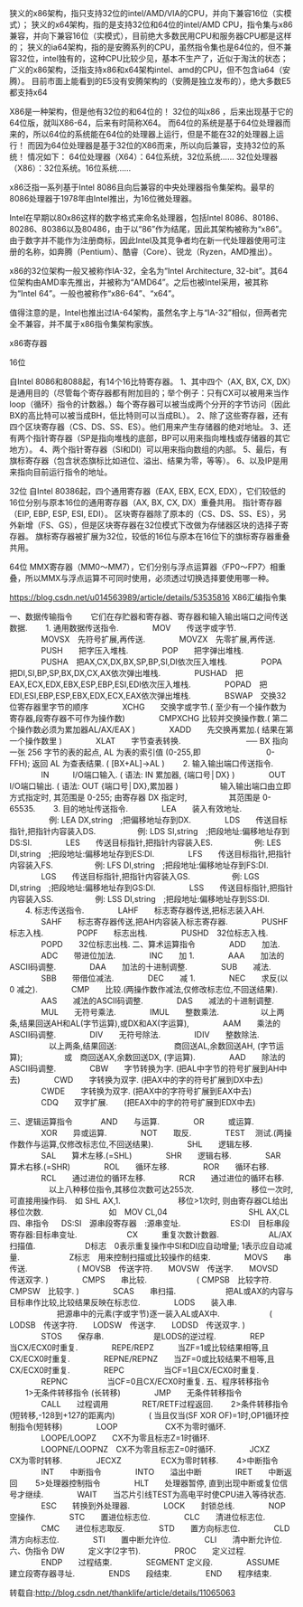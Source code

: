 狭义的x86架构，指只支持32位的intel/AMD/VIA的CPU，并向下兼容16位（实模式）；
狭义的x64架构，指的是支持32位和64位的intel/AMD CPU，指令集与x86兼容，并向下兼容16位（实模式），目前绝大多数民用CPU和服务器CPU都是这样的；
狭义的ia64架构，指的是安腾系列的CPU，虽然指令集也是64位的，但不兼容32位，intel独有的，这种CPU比较少见，基本不生产了，近似于淘汰的状态；
广义的x86架构，泛指支持x86和x64架构intel、amd的CPU，但不包含ia64（安腾）。
目前市面上能看到的E5没有安腾架构的（安腾是独立发布的），绝大多数E5都支持x64

X86是一种架构，但是他有32位的和64位的！
32位的叫x86 ，后来出现基于它的64位版，就叫X86-64，后来有时简称X64。
而64位的系统是基于64位处理器而来的，所以64位的系统能在64位的处理器上运行，但是不能在32的处理器上运行！
而因为64位处理器是基于32位的X86而来，所以向后兼容，支持32位的系统！
情况如下：
64位处理器（X64）：64位系统，32位系统……
32位处理器（X86）：32位系统。16位系统……


x86泛指一系列基于Intel 8086且向后兼容的中央处理器指令集架构。最早的8086处理器于1978年由Intel推出，为16位微处理器。

Intel在早期以80x86这样的数字格式来命名处理器，包括Intel 8086、80186、80286、80386以及80486，由于以“86”作为结尾，因此其架构被称为“x86”。由于数字并不能作为注册商标，因此Intel及其竞争者均在新一代处理器使用可注册的名称，如奔腾（Pentium）、酷睿（Core）、锐龙（Ryzen，AMD推出）。

x86的32位架构一般又被称作IA-32，全名为“Intel Architecture, 32-bit”。其64位架构由AMD率先推出，并被称为“AMD64”。之后也被Intel采用，被其称为“Intel 64”。一般也被称作“x86-64”、“x64”。

值得注意的是，Intel也推出过IA-64架构，虽然名字上与“IA-32”相似，但两者完全不兼容，并不属于x86指令集架构家族。


x86寄存器

16位

自Intel 8086和8088起，有14个16比特寄存器。
1、其中四个（AX, BX, CX, DX）是通用目的（尽管每个寄存器都有附加目的；举个例子：只有CX可以被用来当作loop（循环）指令的计数器。）每个寄存器可以被当成两个分开的字节访问（因此BX的高比特可以被当成BH，低比特则可以当成BL）。
2、除了这些寄存器，还有四个区块寄存器（CS、DS、SS、ES）。他们用来产生存储器的绝对地址。
3、还有两个指针寄存器（SP是指向堆栈的底部，BP可以用来指向堆栈或存储器的其它地方）。
4、两个指针寄存器（SI和DI）可以用来指向数组的内部。
5、最后，有旗标寄存器（包含状态旗标比如进位、溢出、结果为零，等等）。
6、以及IP是用来指向目前运行指令的地址。

32位
自Intel 80386起，四个通用寄存器（EAX, EBX, ECX, EDX），它们较低的16位分别与原本16位的通用寄存器（AX, BX, CX, DX）重叠共用。
指针寄存器（EIP, EBP, ESP, ESI, EDI）。
区块寄存器除了原本的（CS、DS、SS、ES），另外新增（FS、GS），但是区块寄存器在32位模式下改做为存储器区块的选择子寄存器。
旗标寄存器被扩展为32位，较低的16位与原本在16位下的旗标寄存器重叠共用。

64位
MMX寄存器（MM0～MM7），它们分别与浮点运算器〈FP0～FP7〉相重叠，所以MMX与浮点运算不可同时使用，必须透过切换选择要使用哪一种。



https://blog.csdn.net/u014563989/article/details/53535816
X86汇编指令集

一、数据传输指令
　　它们在存贮器和寄存器、寄存器和输入输出端口之间传送数据.
　　1. 通用数据传送指令.
　　　　MOV　　传送字或字节.
　　　　MOVSX　先符号扩展,再传送.
　　　　MOVZX　先零扩展,再传送.
　　　　PUSH　　把字压入堆栈.
　　　　POP　　把字弹出堆栈.
　　　　PUSHA　把AX,CX,DX,BX,SP,BP,SI,DI依次压入堆栈.
　　　　POPA　　把DI,SI,BP,SP,BX,DX,CX,AX依次弹出堆栈.
　　　　PUSHAD　把EAX,ECX,EDX,EBX,ESP,EBP,ESI,EDI依次压入堆栈.
　　　　POPAD　把EDI,ESI,EBP,ESP,EBX,EDX,ECX,EAX依次弹出堆栈.
　　　　BSWAP　交换32位寄存器里字节的顺序
　　　　XCHG　　交换字或字节.( 至少有一个操作数为寄存器,段寄存器不可作为操作数)
　　　　CMPXCHG 比较并交换操作数.( 第二个操作数必须为累加器AL/AX/EAX )
　　　　XADD　　先交换再累加.( 结果在第一个操作数里 )
　　　　XLAT　　字节查表转换.
　　　　　　　　── BX 指向一张 256 字节的表的起点, AL 为表的索引值 (0-255,即
　　　　　　　　0-FFH); 返回 AL 为查表结果. ( [BX+AL]->AL )
　　2. 输入输出端口传送指令.
　　　　IN　　　I/O端口输入. ( 语法: IN 累加器, {端口号│DX} )
　　　　OUT　　I/O端口输出. ( 语法: OUT {端口号│DX},累加器 )
　　　　　输入输出端口由立即方式指定时, 其范围是 0-255; 由寄存器 DX 指定时,
　　　　　其范围是 0-65535.
　　3. 目的地址传送指令.
　　　　LEA　　装入有效地址.
　　　　　例: LEA DX,string　;把偏移地址存到DX.
　　　　LDS　　传送目标指针,把指针内容装入DS.
　　　　　例: LDS SI,string　;把段地址:偏移地址存到DS:SI.
　　　　LES　　传送目标指针,把指针内容装入ES.
　　　　　例: LES DI,string　;把段地址:偏移地址存到ES:DI.
　　　　LFS　　传送目标指针,把指针内容装入FS.
　　　　　例: LFS DI,string　;把段地址:偏移地址存到FS:DI.
　　　　LGS　　传送目标指针,把指针内容装入GS.
　　　　　例: LGS DI,string　;把段地址:偏移地址存到GS:DI.
　　　　LSS　　传送目标指针,把指针内容装入SS.
　　　　　例: LSS DI,string　;把段地址:偏移地址存到SS:DI.
　　4. 标志传送指令.
　　　　LAHF　　标志寄存器传送,把标志装入AH.
　　　　SAHF　　标志寄存器传送,把AH内容装入标志寄存器.
　　　　PUSHF　标志入栈.
　　　　POPF　　标志出栈.
　　　　PUSHD　32位标志入栈.
　　　　POPD　　32位标志出栈. 
二、算术运算指令
　　　　ADD　　加法.
　　　　ADC　　带进位加法.
　　　　INC　　加 1.
　　　　AAA　　加法的ASCII码调整.
　　　　DAA　　加法的十进制调整.
　　　　SUB　　减法.
　　　　SBB　　带借位减法.
　　　　DEC　　减 1.
　　　　NEC　　求反(以 0 减之).
　　　　CMP　　比较.(两操作数作减法,仅修改标志位,不回送结果).
　　　　AAS　　减法的ASCII码调整.
　　　　DAS　　减法的十进制调整.
　　　　MUL　　无符号乘法.
　　　　IMUL　　整数乘法.
　　　　　以上两条,结果回送AH和AL(字节运算),或DX和AX(字运算),
　　　　AAM　　乘法的ASCII码调整.
　　　　DIV　　无符号除法.
　　　　IDIV　　整数除法.
　　　　　以上两条,结果回送:
　　　　　　　商回送AL,余数回送AH, (字节运算);
　　　　　或　商回送AX,余数回送DX, (字运算).
　　　　AAD　　除法的ASCII码调整.
　　　　CBW　　字节转换为字. (把AL中字节的符号扩展到AH中去)
　　　　CWD　　字转换为双字. (把AX中的字的符号扩展到DX中去)
　　　　CWDE　　字转换为双字. (把AX中的字符号扩展到EAX中去)
　　　　CDQ　　双字扩展.　　(把EAX中的字的符号扩展到EDX中去)

三、逻辑运算指令
　　　   AND　　与运算.
　　　　OR　　　或运算.
　　　　XOR　　异或运算.
　　　　NOT　　取反.
　　　　TEST　 测试.(两操作数作与运算,仅修改标志位,不回送结果).
　　　　SHL　　逻辑左移.
　　　　SAL　　算术左移.(=SHL)
　　　　SHR　　逻辑右移.
　　　　SAR　　算术右移.(=SHR)
　　　　ROL　　循环左移.
　　　　ROR　　循环右移.
　　　　RCL　　通过进位的循环左移.
　　　　RCR　　通过进位的循环右移.
　　　　　以上八种移位指令,其移位次数可达255次.
　　　　　　　移位一次时, 可直接用操作码.　如 SHL AX,1.
　　　　　　　移位>1次时, 则由寄存器CL给出移位次数.
　　　　　　　　如　MOV CL,04
　　　　　　　　　　SHL AX,CL
四、串指令
　               DS:SI　源串段寄存器　:源串变址.
　　　　　　ES:DI　目标串段寄存器:目标串变址.
　　　　　　CX　　　重复次数计数器.
　　　　　　AL/AX　扫描值.
　　　　　　D标志　0表示重复操作中SI和DI应自动增量; 1表示应自动减量.
　　　　　　Z标志　用来控制扫描或比较操作的结束.
　　　　MOVS　　串传送.
　　　　　　( MOVSB　传送字符.　　MOVSW　传送字.　　MOVSD　传送双字. )
　　　　CMPS　　串比较.
　　　　　　( CMPSB　比较字符.　　CMPSW　比较字. )
　　　　SCAS　　串扫描.
　　　　　　把AL或AX的内容与目标串作比较,比较结果反映在标志位.
　　　　LODS　　装入串.
　　　　　　把源串中的元素(字或字节)逐一装入AL或AX中.
　　　　　　( LODSB　传送字符.　　LODSW　传送字.　　LODSD　传送双字. )
　　　　STOS　　保存串.
　　　　　　是LODS的逆过程.
　　　　REP　　　　　　当CX/ECX0时重复.
　　　　REPE/REPZ　　　当ZF=1或比较结果相等,且CX/ECX0时重复.
　　　　REPNE/REPNZ　　当ZF=0或比较结果不相等,且CX/ECX0时重复.
　　　　REPC　　　　　当CF=1且CX/ECX0时重复.
　　　　REPNC　　　　　当CF=0且CX/ECX0时重复.
五、程序转移指令
　　1>无条件转移指令 (长转移)
　　　　JMP　　无条件转移指令
　　　　CALL　　过程调用
　　　　RET/RETF过程返回.
　　2>条件转移指令 (短转移,-128到+127的距离内)
　　　　( 当且仅当(SF XOR OF)=1时,OP1循环控制指令(短转移)
　　　　LOOP　　　　　　CX不为零时循环.
　　　　LOOPE/LOOPZ　　CX不为零且标志Z=1时循环.
　　　　LOOPNE/LOOPNZ　CX不为零且标志Z=0时循环.
　　　　JCXZ　　　　　　CX为零时转移.
　　　　JECXZ　　　　　ECX为零时转移.
　　4>中断指令
　　　　INT　　中断指令
　　　　INTO　　溢出中断
　　　　IRET　　中断返回
　　5>处理器控制指令
　　　　HLT　　处理器暂停, 直到出现中断或复位信号才继续.
　　　　WAIT　　当芯片引线TEST为高电平时使CPU进入等待状态.
　　　　ESC　　转换到外处理器.
　　　　LOCK　　封锁总线.
　　　　NOP　　空操作.
　　　　STC　　置进位标志位.
　　　　CLC　　清进位标志位.
　　　　CMC　　进位标志取反.
　　　　STD　　置方向标志位.
　　　　CLD　　清方向标志位.
　　　　STI　　置中断允许位.
　　　　CLI　　清中断允许位.
六、伪指令
            DW　　　定义字(2字节).
　　　　PROC　　定义过程.
　　　　ENDP　　过程结束.
　　　　SEGMENT 定义段.
　　　　ASSUME　建立段寄存器寻址.
　　　　ENDS　　段结束.
　　　　END　　程序结束. 

转载自:http://blog.csdn.net/thanklife/article/details/11065063















